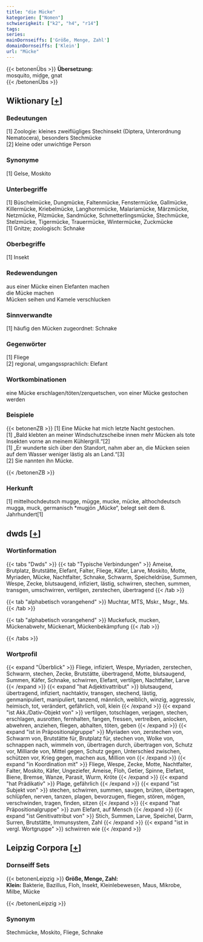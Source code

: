 ```yaml
---
title: "die Mücke"
kategorien: ["Nomen"]
schwierigkeit: ["k2", "h4", "r14"]
tags:
series:
mainDornseiffs: ['Größe, Menge, Zahl']
domainDornseiffs: ['Klein']
url: "Mücke"
---
```


{{< betonenÜbs >}}
**Übersetzung:**  
mosquito, midge, gnat  
{{< /betonenÜbs >}}

## Wiktionary [[+](https://de.wiktionary.org/wiki/Mücke)]

### Bedeutungen
[1] Zoologie: kleines zweiflügliges Stechinsekt (Diptera, Unterordnung Nematocera), besonders Stechmücke  
[2] kleine oder unwichtige Person  

### Synonyme
[1] Gelse, Moskito  

### Unterbegriffe
[1] Büschelmücke, Dungmücke, Faltenmücke, Fenstermücke, Gallmücke, Killermücke, Kriebelmücke, Langhornmücke, Malariamücke, Märzmücke, Netzmücke, Pilzmücke, Sandmücke, Schmetterlingsmücke, Stechmücke, Stelzmücke, Tigermücke, Trauermücke, Wintermücke, Zuckmücke  
[1] Gnitze; zoologisch: Schnake  

### Oberbegriffe
[1] Insekt  

### Redewendungen
aus einer Mücke einen Elefanten machen  
die Mücke machen  
Mücken seihen und Kamele verschlucken  

### Sinnverwandte
[1] häufig den Mücken zugeordnet: Schnake  

### Gegenwörter
[1] Fliege  
[2] regional, umgangssprachlich: Elefant  

### Wortkombinationen
eine Mücke erschlagen/töten/zerquetschen, von einer Mücke gestochen werden  

### Beispiele
{{< betonenZB >}}
[1] Eine Mücke hat mich letzte Nacht gestochen.  
[1] „Bald klebten an meiner Windschutzscheibe innen mehr Mücken als tote Insekten vorne an meinem Kühlergrill.“[2]  
[1] „Er wunderte sich über den Standort, nahm aber an, die Mücken seien auf dem Wasser weniger lästig als an Land.“[3]  
[2] Sie nannten ihn Mücke.  

{{< /betonenZB >}}
### Herkunft
[1] mittelhochdeutsch mugge, mügge, mucke, mücke, althochdeutsch mugga, muck, germanisch *mugjōn „Mücke“, belegt seit dem 8. Jahrhundert[1]  



## dwds [[+](https://www.dwds.de/wb/Mücke)]

### Wortinformation
{{< tabs "Dwds" >}}
{{< tab "Typische Verbindungen" >}}
Ameise, Brutplatz, Brutstätte, Elefant, Falter, Fliege, Käfer, Larve, Moskito, Motte, Myriaden, Mücke, Nachtfalter, Schnake, Schwarm, Speicheldrüse, Summen, Wespe, Zecke, blutsaugend, infiziert, lästig, schwirren, stechen, summen, transgen, umschwirren, vertilgen, zerstechen, übertragend
{{< /tab >}}

{{< tab "alphabetisch vorangehend" >}}
Muchtar, MTS, Mskr., Msgr., Ms.
{{< /tab >}}

{{< tab "alphabetisch vorangehend" >}}
Muckefuck, mucken, Mückenabwehr, Mückenart, Mückenbekämpfung
{{< /tab >}}

{{< /tabs >}}

### Wortprofil
{{< expand "Überblick" >}} Fliege, infiziert, Wespe, Myriaden, zerstechen, Schwarm, stechen, Zecke, Brutstätte, übertragend, Motte, blutsaugend, Summen, Käfer, Schnake, schwirren, Elefant, vertilgen, Nachtfalter, Larve {{< /expand >}}
{{< expand "hat Adjektivattribut" >}} blutsaugend, übertragend, infiziert, nachtaktiv, transgen, stechend, lästig, genmanipuliert, manipuliert, tanzend, männlich, weiblich, winzig, aggressiv, heimisch, tot, verändert, gefährlich, voll, klein {{< /expand >}}
{{< expand "ist Akk./Dativ-Objekt von" >}} vertilgen, totschlagen, verjagen, stechen, erschlagen, ausrotten, fernhalten, fangen, fressen, vertreiben, anlocken, abwehren, anziehen, fliegen, abhalten, töten, geben {{< /expand >}}
{{< expand "ist in Präpositionalgruppe" >}} Myriaden von, zerstechen von, Schwarm von, Brutstätte für, Brutplatz für, stechen von, Wolke von, schnappen nach, wimmeln von, übertragen durch, übertragen von, Schutz vor, Milliarde von, Mittel gegen, Schutz gegen, Unterschied zwischen, schützen vor, Krieg gegen, machen aus, Million von {{< /expand >}}
{{< expand "in Koordination mit" >}} Fliege, Wespe, Zecke, Motte, Nachtfalter, Falter, Moskito, Käfer, Ungeziefer, Ameise, Floh, Getier, Spinne, Elefant, Biene, Bremse, Wanze, Parasit, Wurm, Kröte {{< /expand >}}
{{< expand "hat Prädikativ" >}} Plage, gefährlich {{< /expand >}}
{{< expand "ist Subjekt von" >}} stechen, schwirren, summen, saugen, brüten, übertragen, schlüpfen, nerven, tanzen, plagen, bevorzugen, fliegen, stören, mögen, verschwinden, tragen, finden, sitzen {{< /expand >}}
{{< expand "hat Präpositionalgruppe" >}} zum Elefant, auf Mensch {{< /expand >}}
{{< expand "ist Genitivattribut von" >}} Stich, Summen, Larve, Speichel, Darm, Surren, Brutstätte, Immunsystem, Zahl {{< /expand >}}
{{< expand "ist in vergl. Wortgruppe" >}} schwirren wie {{< /expand >}}

## Leipzig Corpora [[+](https://corpora.uni-leipzig.de/en/res?word=Mücke&corpusId=deu_newscrawl-public_2018)]

### Dornseiff Sets
{{< betonenLeipzig >}}
**Größe, Menge, Zahl:**  
**Klein:** Bakterie, Bazillus, Floh, Insekt, Kleinlebewesen, Maus, Mikrobe, Milbe, Mücke  

{{< /betonenLeipzig >}}

### Synonym
Stechmücke, Moskito, Fliege, Schnake

